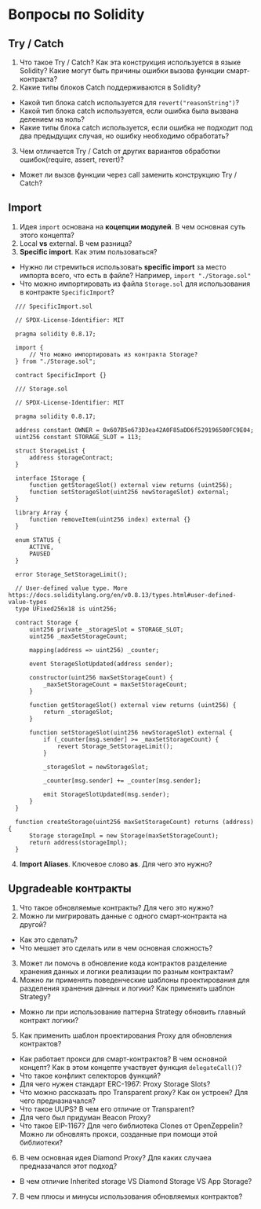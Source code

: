
# Вопросы по Solidity

## Try / Catch
1. Что такое Try / Catch? Как эта конструкция используется в языке Solidity? Какие могут быть причины ошибки вызова функции смарт-контракта?
2. Какие типы блоков Catch поддерживаются в Solidity?
  - Какой тип блока catch используется для ```revert("reasonString")```?
  - Какой тип блока catch используется, если ошибка была вызвана делением на ноль?
  - Какие типы блока catch используется, если ошибка не подходит под два предыдущих случая, но ошибку необходимо обработать?
3. Чем отличается Try / Catch от других вариантов обработки ошибок(require, assert, revert)?
  - Может ли вызов функции через call заменить конструкцию Try / Catch?

## Import
1. Идея ```import``` основана на **коцепции модулей**. В чем основная суть этого концепта?
2. Local **vs** external. В чем разница?
3. **Specific import**. Как этим пользоваться?
  - Нужно ли стремиться использовать **specific import** за место импорта всего, что есть в файле? Например, ```import "./Storage.sol"```
  - Что можно импортировать из файла ```Storage.sol``` для использования в контракте ```SpecificImport```?

  ```solidity
    /// SpecificImport.sol

    // SPDX-License-Identifier: MIT

    pragma solidity 0.8.17;

    import {
        // Что можно импортировать из контракта Storage?
    } from "./Storage.sol";

    contract SpecificImport {}
  ```

  ```solidity
    /// Storage.sol

    // SPDX-License-Identifier: MIT

    pragma solidity 0.8.17;

    address constant OWNER = 0x607B5e673D3ea42A0F85aDD6f529196500FC9E04;
    uint256 constant STORAGE_SLOT = 113;

    struct StorageList {
        address storageContract;
    }

    interface IStorage {
        function getStorageSlot() external view returns (uint256);
        function setStorageSlot(uint256 newStorageSlot) external;
    }

    library Array {
        function removeItem(uint256 index) external {}
    }

    enum STATUS {
        ACTIVE,
        PAUSED
    }

    error Storage_SetStorageLimit();

    // User-defined value type. More https://docs.soliditylang.org/en/v0.8.13/types.html#user-defined-value-types
    type UFixed256x18 is uint256;

    contract Storage {
        uint256 private _storageSlot = STORAGE_SLOT;
        uint256 _maxSetStorageCount;

        mapping(address => uint256) _counter;

        event StorageSlotUpdated(address sender);

        constructor(uint256 maxSetStorageCount) {
            _maxSetStorageCount = maxSetStorageCount;
        }

        function getStorageSlot() external view returns (uint256) {
            return _storageSlot;
        }

        function setStorageSlot(uint256 newStorageSlot) external {
            if (_counter[msg.sender] >= _maxSetStorageCount) {
                revert Storage_SetStorageLimit();
            }

            _storageSlot = newStorageSlot;

            _counter[msg.sender] += _counter[msg.sender];

            emit StorageSlotUpdated(msg.sender);
        }
    }

    function createStorage(uint256 maxSetStorageCount) returns (address)  {
        Storage storageImpl = new Storage(maxSetStorageCount);
        return address(storageImpl);
    }

   ```
4. **Import Aliases**. Ключевое слово **as**. Для чего это нужно?

## Upgradeable контракты
1. Что такое обновляемые контракты? Для чего это нужно?
2. Можно ли мигрировать данные с одного смарт-контракта на другой?
  - Как это сделать?
  - Что мешает это сделать или в чем основная сложность?
3. Может ли помочь в обновление кода контрактов разделение хранения данных и логики реализации по разным контрактам?
4. Можно ли применять поведенческие шаблоны проектирования для разделения хранения данных и логики? Как применить шаблон Strategy?
  - Можно ли при использование паттерна Strategy обновить главный контракт логики?
5. Как применить шаблон проектирования Proxy для обновления контрактов?
  - Как работает прокси для смарт-контрактов? В чем основной концепт? Как в этом концепте участвует функция ```delegateCall()```?
  - Что такое конфликт селекторов функций?
  - Для чего нужен стандарт ERC-1967: Proxy Storage Slots?
  - Что можно рассказать про Transparent proxy? Как он устроен? Для чего предназначался?
  - Что такое UUPS? В чем его отличие от Transparent?
  - Для чего был придуман Beacon Proxy?
  - Что такое EIP-1167? Для чего библиотека Clones от OpenZeppelin? Можно ли обновлять прокси, созданные при помощи этой библиотеки?
6. В чем основная идея Diamond Proxy? Для каких случаеа предназачался этот подход?
  - В чем отличие Inherited storage VS Diamond Storage VS App Storage?
7. В чем плюсы и минусы использования обновляемых контрактов?
